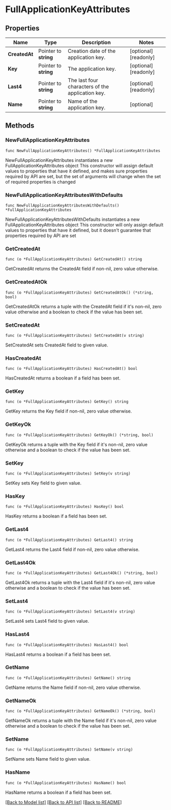 # FullApplicationKeyAttributes

## Properties

Name | Type | Description | Notes
---- | ---- | ----------- | ------
**CreatedAt** | Pointer to **string** | Creation date of the application key. | [optional] [readonly] 
**Key** | Pointer to **string** | The application key. | [optional] [readonly] 
**Last4** | Pointer to **string** | The last four characters of the application key. | [optional] [readonly] 
**Name** | Pointer to **string** | Name of the application key. | [optional] 

## Methods

### NewFullApplicationKeyAttributes

`func NewFullApplicationKeyAttributes() *FullApplicationKeyAttributes`

NewFullApplicationKeyAttributes instantiates a new FullApplicationKeyAttributes object
This constructor will assign default values to properties that have it defined,
and makes sure properties required by API are set, but the set of arguments
will change when the set of required properties is changed

### NewFullApplicationKeyAttributesWithDefaults

`func NewFullApplicationKeyAttributesWithDefaults() *FullApplicationKeyAttributes`

NewFullApplicationKeyAttributesWithDefaults instantiates a new FullApplicationKeyAttributes object
This constructor will only assign default values to properties that have it defined,
but it doesn't guarantee that properties required by API are set

### GetCreatedAt

`func (o *FullApplicationKeyAttributes) GetCreatedAt() string`

GetCreatedAt returns the CreatedAt field if non-nil, zero value otherwise.

### GetCreatedAtOk

`func (o *FullApplicationKeyAttributes) GetCreatedAtOk() (*string, bool)`

GetCreatedAtOk returns a tuple with the CreatedAt field if it's non-nil, zero value otherwise
and a boolean to check if the value has been set.

### SetCreatedAt

`func (o *FullApplicationKeyAttributes) SetCreatedAt(v string)`

SetCreatedAt sets CreatedAt field to given value.

### HasCreatedAt

`func (o *FullApplicationKeyAttributes) HasCreatedAt() bool`

HasCreatedAt returns a boolean if a field has been set.

### GetKey

`func (o *FullApplicationKeyAttributes) GetKey() string`

GetKey returns the Key field if non-nil, zero value otherwise.

### GetKeyOk

`func (o *FullApplicationKeyAttributes) GetKeyOk() (*string, bool)`

GetKeyOk returns a tuple with the Key field if it's non-nil, zero value otherwise
and a boolean to check if the value has been set.

### SetKey

`func (o *FullApplicationKeyAttributes) SetKey(v string)`

SetKey sets Key field to given value.

### HasKey

`func (o *FullApplicationKeyAttributes) HasKey() bool`

HasKey returns a boolean if a field has been set.

### GetLast4

`func (o *FullApplicationKeyAttributes) GetLast4() string`

GetLast4 returns the Last4 field if non-nil, zero value otherwise.

### GetLast4Ok

`func (o *FullApplicationKeyAttributes) GetLast4Ok() (*string, bool)`

GetLast4Ok returns a tuple with the Last4 field if it's non-nil, zero value otherwise
and a boolean to check if the value has been set.

### SetLast4

`func (o *FullApplicationKeyAttributes) SetLast4(v string)`

SetLast4 sets Last4 field to given value.

### HasLast4

`func (o *FullApplicationKeyAttributes) HasLast4() bool`

HasLast4 returns a boolean if a field has been set.

### GetName

`func (o *FullApplicationKeyAttributes) GetName() string`

GetName returns the Name field if non-nil, zero value otherwise.

### GetNameOk

`func (o *FullApplicationKeyAttributes) GetNameOk() (*string, bool)`

GetNameOk returns a tuple with the Name field if it's non-nil, zero value otherwise
and a boolean to check if the value has been set.

### SetName

`func (o *FullApplicationKeyAttributes) SetName(v string)`

SetName sets Name field to given value.

### HasName

`func (o *FullApplicationKeyAttributes) HasName() bool`

HasName returns a boolean if a field has been set.


[[Back to Model list]](../README.md#documentation-for-models) [[Back to API list]](../README.md#documentation-for-api-endpoints) [[Back to README]](../README.md)


